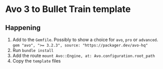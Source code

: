 # Avo 3 to Bullet Train template

## Happening

1. Add to the `Gemfile`. Possibly to show a choice for `avo`, `pro` or `advanced`. `gem "avo", ">= 3.2.3", source: "https://packager.dev/avo-hq"`
1. Run `bundle install`
1. Add the route `mount Avo::Engine, at: Avo.configuration.root_path`
1. Copy the `template` files


